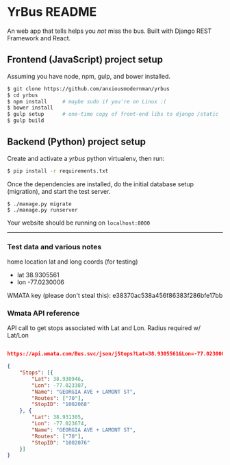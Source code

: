 # YrBus README

An web app that tells helps you _not_ miss the bus. Built with Django REST Framework and React.

## Frontend (JavaScript) project setup

Assuming you have node, npm, gulp, and bower installed.

```bash
$ git clone https://github.com/anxiousmodernman/yrbus
$ cd yrbus
$ npm install     # maybe sudo if you're on Linux :(
$ bower install
$ gulp setup      # one-time copy of front-end libs to django /static
$ gulp build
```

## Backend (Python) project setup

Create and activate a *yrbus* python virtualenv, then run:

```bash
$ pip install -r requirements.txt
```

Once the dependencies are installed, do the initial database setup (migration), and start the test server.

```
$ ./manage.py migrate
$ ./manage.py runserver
```

Your website should be running on `localhost:8000`

----

### Test data and various notes
home location lat and long coords (for testing)
* lat 38.9305561
* lon -77.0230006


WMATA key (please don't steal this):
e38370ac538a456f86383f286bfe17bb

### Wmata API reference
API call to get stops associated with Lat and Lon. Radius required w/ Lat/Lon

```json

https://api.wmata.com/Bus.svc/json/jStops?Lat=38.9305561&Lon=-77.0230006&Radius=100&api_key=e38370ac538a456f86383f286bfe17bb

{
    "Stops": [{
        "Lat": 38.930946,
        "Lon": -77.023387,
        "Name": "GEORGIA AVE + LAMONT ST",
        "Routes": ["70"],
        "StopID": "1002068"
    }, {
        "Lat": 38.931305,
        "Lon": -77.023674,
        "Name": "GEORGIA AVE + LAMONT ST",
        "Routes": ["70"],
        "StopID": "1002076"
    }]
}
```





